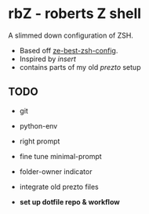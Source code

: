 rbZ - roberts Z shell
=====================

A slimmed down configuration of ZSH.

- Based off [ze-best-zsh-config](https://github.com/spicycode/ze-best-zsh-config).
- Inspired by *insert*
- contains parts of my old *prezto* setup

TODO
----
- git
- python-env
- right prompt
- fine tune minimal-prompt
- folder-owner indicator

- integrate old prezto files

- **set up dotfile repo & workflow**